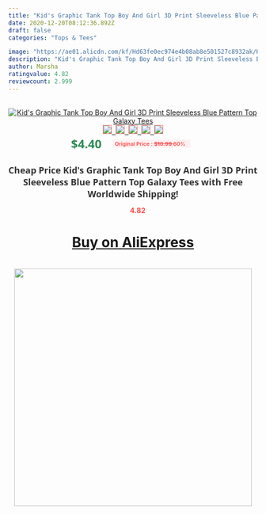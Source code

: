 ```yaml
---
title: "Kid's Graphic Tank Top Boy And Girl 3D Print Sleeveless Blue Pattern Top Galaxy Tees"
date: 2020-12-20T08:12:36.892Z
draft: false
categories: "Tops & Tees"

image: "https://ae01.alicdn.com/kf/Hd63fe0ec974e4b08ab8e501527c8932ak/Kid-s-Graphic-Tank-Top-Boy-And-Girl-3D-Print-Sleeveless-Blue-Pattern-Top-Galaxy-Tees.jpg"
description: "Kid's Graphic Tank Top Boy And Girl 3D Print Sleeveless Blue Pattern Top Galaxy Tees"
author: Marsha
ratingvalue: 4.82
reviewcount: 2.999
---
```

<br>
<div style="text-align: center;">
<a href="https://s.click.aliexpress.com/e/_Aak46t" target="_blank" rel="nofollow noopener noreferrer"><img alt="Kid's Graphic Tank Top Boy And Girl 3D Print Sleeveless Blue Pattern Top Galaxy Tees" class="magnifier-image" src="https://ae01.alicdn.com/kf/Hd63fe0ec974e4b08ab8e501527c8932ak/Kid-s-Graphic-Tank-Top-Boy-And-Girl-3D-Print-Sleeveless-Blue-Pattern-Top-Galaxy-Tees.jpg_640x640.jpg">
<br>
<img style="border:1px solid salmon" src="https://ae01.alicdn.com/kf/Hd63fe0ec974e4b08ab8e501527c8932ak/Kid-s-Graphic-Tank-Top-Boy-And-Girl-3D-Print-Sleeveless-Blue-Pattern-Top-Galaxy-Tees.jpg_120x120.jpg">&nbsp;&nbsp;<img style="border:1px solid salmon" src="https://ae01.alicdn.com/kf/H336e49d28bc14128b4e18e4ce4620685O/Kid-s-Graphic-Tank-Top-Boy-And-Girl-3D-Print-Sleeveless-Blue-Pattern-Top-Galaxy-Tees.jpg_120x120.jpg">&nbsp;&nbsp;<img style="border:1px solid salmon" src="_120x120.jpg">&nbsp;&nbsp;<img style="border:1px solid salmon" src="_120x120.jpg">&nbsp;&nbsp;<img style="border:1px solid salmon" src="_120x120.jpg"></a></div><br0>
<div style="text-align: center;"><span style="background-color: white; border: 0px; box-sizing: border-box; color: seagreen; display: inline-block; font-family: &quot;open sans&quot; , &quot;arial&quot; , &quot;helvetica&quot; , sans-serif , &quot;heiti&quot;; font-size: 24px; font-stretch: inherit; font-weight: 700; line-height: inherit; margin: 0px 10px 0px 0px; padding: 0px; vertical-align: middle;">$4.40 </span>
<span style="background: rgb(255 , 241 , 241); border-radius: 3px; border: 0px; box-sizing: border-box; color: #ff4747; display: inline-block; font-family: inherit; font-size: 12px; font-stretch: inherit; font-style: inherit; font-variant: inherit; font-weight: 600; line-height: inherit; margin: 0px; padding: 2px 5px; transform: scale(0.9); vertical-align: middle;">Original Price : <b style="text-decoration: line-through;">$10.99 </b> 60%&nbsp;&nbsp;</span></div>
<h1 style="color: #333333; display: inline-block; font-family: &quot;open sans&quot; , &quot;arial&quot; , &quot;helvetica&quot; , sans-serif , &quot;heiti&quot;; font-size: 18px; font-stretch: inherit; font-weight: 700; text-align: center;">Cheap Price Kid's Graphic Tank Top Boy And Girl 3D Print Sleeveless Blue Pattern Top Galaxy Tees with Free Worldwide Shipping!</h1>
<div style="color: #ff4747; text-align: center;">
<img src="https://4.bp.blogspot.com/-M0ZcTcb-5uY/XleCXlxnR4I/AAAAAAAAAEc/OrjgMkXV1oMQFaCRZj5HQwOCBcu3w1FegCPcBGAYYCw/s1600/star.png" style="height: 15px;">&nbsp;<b>4.82</b></div>
<div class="button_cont" align="center"><a class="buynow_a" href="https://s.click.aliexpress.com/e/_Aak46t" target="_blank" rel="nofollow noopener noreferrer"><H1>Buy on AliExpress</H1></a></div><br>
<div class="separator" style="clear: both; text-align: center;">
<img src="https://lh3.googleusercontent.com/-pTy5HemUv9M/XlePHvY0dAI/AAAAAAAAAE4/0nX5iRUoIWY8eMW9Dpxeirr157OZliDIgCLcBGAsYHQ/s1600/badge.gif" width="480">
</div>

